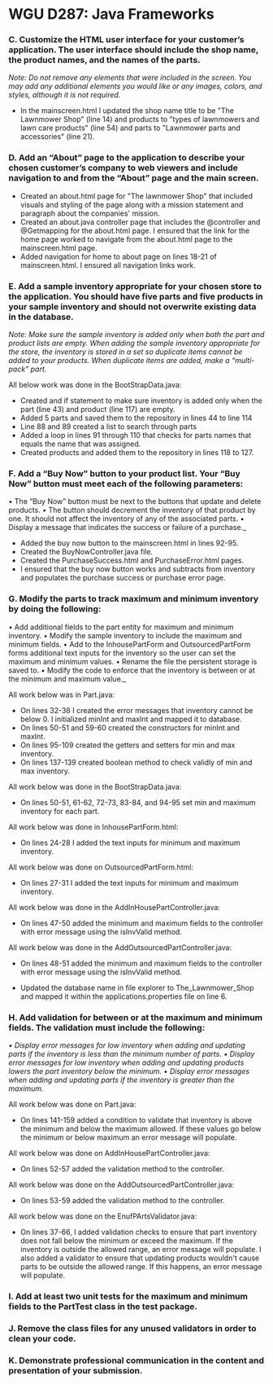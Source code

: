 # **WGU D287: Java Frameworks**

### **C. Customize the HTML user interface for your customer’s application. The user interface should include the shop name, the product names, and the names of the parts.**

_Note: Do not remove any elements that were included in the screen. You may add any additional elements you would like or any images, colors, and styles, although it is not required._

* In the mainscreen.html I updated the shop name title to be "The Lawnmower Shop" (line 14) and products to "types of lawnmowers and lawn care products" (line 54) and parts to "Lawnmower parts and accessories" (line 21).




### **D.  Add an “About” page to the application to describe your chosen customer’s company to web viewers and include navigation to and from the “About” page and the main screen.**

* Created an about.html page for "The lawnmower Shop" that included visuals and styling of the page along with a mission statement and paragraph about the companies' mission. 
* Created an about.java controller page that includes the @controller and @Getmapping for the about.html page. I ensured that the link for the home page worked to navigate from the about.html page to the mainscreen.html page. 
* Added navigation for home to about page on lines 18-21 of mainscreen.html. I ensured all navigation links work. 

### **E.  Add a sample inventory appropriate for your chosen store to the application. You should have five parts and five products in your sample inventory and should not overwrite existing data in the database.**

_Note: Make sure the sample inventory is added only when both the part and product lists are empty. When adding the sample inventory appropriate for the store, the inventory is stored in a set so duplicate items cannot be added to your products. When duplicate items are added, make a “multi-pack” part._

All below work was done in the BootStrapData.java: 
* Created and if statement to make sure inventory is added only when the part (line 43) and product (line 117) are empty.
* Added 5 parts and saved them to the repository in lines 44 to line 114
* Line 88 and 89 created a list to search through parts
* Added a loop in lines 91 through 110 that checks for parts names that equals the name that was assigned.
* Created products and added them to the repository in lines 118 to 127. 


### **F.  Add a “Buy Now” button to your product list. Your “Buy Now” button must meet each of the following parameters:**

•  The “Buy Now” button must be next to the buttons that update and delete products.
• The button should decrement the inventory of that product by one. It should not affect the inventory of any of the associated parts.
•  Display a message that indicates the success or failure of a purchase._

* Added the buy now button to the mainscreen.html in lines 92-95.
* Created the BuyNowController.java file.
* Created the PurchaseSuccess.html and PurchaseError.html pages. 
* I ensured that the buy now button works and subtracts from inventory and populates the purchase success or purchase error page. 



### **G.  Modify the parts to track maximum and minimum inventory by doing the following:**

•  Add additional fields to the part entity for maximum and minimum inventory.
•  Modify the sample inventory to include the maximum and minimum fields.
•  Add to the InhousePartForm and OutsourcedPartForm forms additional text inputs for the inventory so the user can set the maximum and minimum values.
•  Rename the file the persistent storage is saved to.
•  Modify the code to enforce that the inventory is between or at the minimum and maximum value._

All work below was in Part.java:
* On lines 32-38 I created the error messages that inventory cannot be below 0. I initialized minInt and maxInt and mapped it to database.
* On lines 50-51 and 59-60 created the constructors for minInt and maxInt.
* On lines 95-109 created the getters and setters for min and max inventory. 
* On lines 137-139 created boolean method to check validly of min and max inventory. 

All work below was done in the BootStrapData.java:
* On lines 50-51, 61-62, 72-73, 83-84, and 94-95 set min and maximum inventory for each part. 

All work below was done in InhousePartForm.html:
* On lines 24-28 I added the text inputs for minimum and maximum inventory.

All work below was done on OutsourcedPartForm.html:
* On lines 27-31 I added the text inputs for minimum and maximum inventory.

All work below was done in the AddInHousePartController.java:
* On lines 47-50 added the minimum and maximum fields to the controller with error message using the isInvValid method.

All work below was done in the AddOutsourcedPartController.java:
* On lines 48-51 added the minimum and maximum fields to the controller with error message using the isInvValid method.

* Updated the database name in file explorer to The_Lawnmower_Shop and mapped it within the applications.properties file on line 6.



### **H.  Add validation for between or at the maximum and minimum fields. The validation must include the following:** 

_•  Display error messages for low inventory when adding and updating parts if the inventory is less than the minimum number of parts.
•  Display error messages for low inventory when adding and updating products lowers the part inventory below the minimum.
•  Display error messages when adding and updating parts if the inventory is greater than the maximum._

All work below was done on Part.java:
* On lines 141-159 added a condition to validate that inventory is above the minimum and below the maximum allowed. If these values go below the minimum or below maximum an error message will populate. 

All work below was done on AddInHousePartController.java:
* On lines 52-57 added the validation method to the controller. 

All work below was done on the AddOutsourcedPartController.java:
* On lines 53-59 added the validation method to the controller. 

All work below was done on the EnufPArtsValidator.java:
* On lines 37-66, I added validation checks to ensure that part inventory does not fall below the minimum or exceed the maximum. If the inventory is outside the allowed range, an error message will populate. I also added a validator to ensure that updating products wouldn't cause parts to be outside the allowed range. If this happens, an error message will populate. 

### **I.  Add at least two unit tests for the maximum and minimum fields to the PartTest class in the test package.**





### **J.  Remove the class files for any unused validators in order to clean your code.**




### **K.  Demonstrate professional communication in the content and presentation of your submission.**